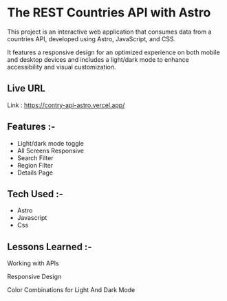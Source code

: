 # The REST Countries API with Astro

This project is an interactive web application that consumes data from a countries API, developed using Astro, JavaScript, and CSS. 

It features a responsive design for an optimized experience on both mobile and desktop devices and includes a light/dark mode to enhance accessibility and visual customization.


## Live URL

Link : https://contry-api-astro.vercel.app/


## Features :-

- Light/dark mode toggle
- All Screens Responsive
- Search Filter
- Region Filter
- Details Page


## Tech Used :-

- Astro 
- Javascript
- Css

## Lessons Learned :-

Working with APIs

Responsive Design

Color Combinations for Light And Dark Mode




